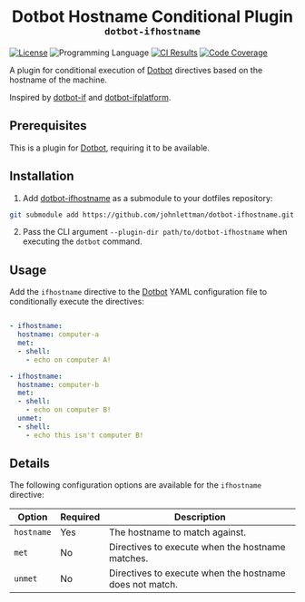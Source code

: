 <div align="center">
  <h1>Dotbot Hostname Conditional Plugin<br>
  <sub><sup><code>dotbot-ifhostname</code></sup></sub></h1>
</div>

[![License][shield-license]][url-license]
![Programming Language][shield-language]
[![CI Results][shield-ci]][url-ci]
[![Code Coverage][shield-codecov]][url-codecov]

A plugin for conditional execution of [Dotbot][url-dotbot] directives based on
the hostname of the machine.

Inspired by [dotbot-if][url-dotbot-if] and [dotbot-ifplatform][url-dotbot-ifplatform].


## Prerequisites
This is a plugin for [Dotbot][url-dotbot], requiring it to be available.

## Installation
1. Add [dotbot-ifhostname][url-repo] as a submodule to your dotfiles repository:
```bash
git submodule add https://github.com/johnlettman/dotbot-ifhostname.git
```

2. Pass the CLI argument `--plugin-dir path/to/dotbot-ifhostname` when executing the `dotbot` command.

## Usage
Add the `ifhostname` directive to the [Dotbot][url-dotbot] YAML configuration file
to conditionally execute the directives:
```yaml

- ifhostname:
  hostname: computer-a
  met:
  - shell:
    - echo on computer A!

- ifhostname:
  hostname: computer-b
  met:
  - shell:
    - echo on computer B!
  unmet:
  - shell:
    - echo this isn't computer B!

```

## Details
The following configuration options are available for the `ifhostname` directive:

| Option     | Required | Description                                             |
|------------|----------|---------------------------------------------------------|
| `hostname` | Yes      | The hostname to match against.                          |
| `met`      | No       | Directives to execute when the hostname matches.        |
| `unmet`    | No       | Directives to execute when the hostname does not match. |


[url-dotbot]: https://github.com/anishathalye/dotbot
[url-dotbot-if]: https://github.com/wonderbeyond/dotbot-if
[url-dotbot-ifplatform]: https://github.com/ssbanerje/dotbot-ifplatform

[url-repo]: https://github.com/johnlettman/dotbot-ifhostname
[url-license]: https://github.com/johnlettman/dotbot-ifhostname/blob/main/LICENSE
[url-ci]: https://github.com/johnlettman/dotbot-ifhostname/actions/workflows/ci.yml
[url-codecov]: https://app.codecov.io/gh/johnlettman/dotbot-ifhostname

[shield-license]: https://img.shields.io/badge/License-MIT-green?style=for-the-badge
[shield-language]: https://img.shields.io/github/languages/top/johnlettman/dotbot-ifhostname?style=for-the-badge
[shield-ci]: https://img.shields.io/github/actions/workflow/status/johnlettman/dotbot-ifhostname/ci.yml?style=for-the-badge&label=CI
[shield-codecov]: https://img.shields.io/codecov/c/github/johnlettman/dotbot-ifhostname?style=for-the-badge
